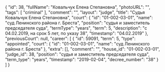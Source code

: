 {
    "id": 38,
    "fullName": "Ковальчук Елена Степановна",
    "photoURL": "",
    "tags": [
        "criminal"
    ],
    "comment": "",
    "layout": "judge",
    "title": "Судья Ковальчук Елена Степановна",
    "court": {
        "id": "01-002-03-01",
        "name": "суд Ленинского района г. Бреста",
        "position": "судья и заместитель председателя суда",
        "termType": "years",
        "term": 5,
        "description": "c 04.02.2019, на срок 5 лет, по указу 38",
        "timestamp": "04.02.2019"
    },
    "previousCourt": null,
    "career": [
        {
            "id": 59091,
            "term": 5,
            "type": "appointed",
            "court": {
                "id": "01-002-03-01",
                "name": "суд Ленинского района г. Бреста"
            },
            "extra": [],
            "comment": "",
            "house_id": "01-002-03-01",
            "judge_id": 38,
            "position": "судья и заместитель председателя суда",
            "term_type": "years",
            "timestamp": "2019-02-04",
            "decree_number": "38"
        }
    ]
}